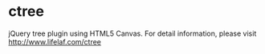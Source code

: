 ctree
=====

jQuery tree plugin using HTML5 Canvas. For detail information, please visit http://www.lifelaf.com/ctree
